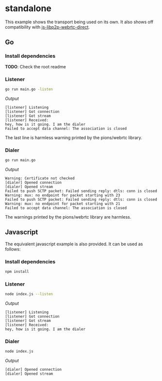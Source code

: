 standalone
===

This example shows the transport being used on its own. It also shows off compatibility with [js-libp2p-webrtc-direct](https://github.com/libp2p/js-libp2p-webrtc-direct).

## Go

### Install dependencies
**TODO**: Check the root readme

### Listener
```sh
go run main.go -listen
```
*Output*
```
[listener] Listening
[listener] Got connection
[listener] Got stream
[listener] Received:
hey, how is it going. I am the dialer
Failed to accept data channel: The association is closed
```
The last line is harmless warning printed by the pions/webrtc library.
### Dialer
```sh
go run main.go
```
*Output*
```
Warning: Certificate not checked
[dialer] Opened connection
[dialer] Opened stream
Failed to push SCTP packet: Failed sending reply: dtls: conn is closed
Warning: mux: no endpoint for packet starting with 23
Failed to push SCTP packet: Failed sending reply: dtls: conn is closed
Warning: mux: no endpoint for packet starting with 21
Failed to accept data channel: The association is closed
```
The warnings printed by the pions/webrtc library are harmless.

## Javascript
The equivalent javascript example is also provided. It can be used as follows:

### Install dependencies
```sh
npm install
```

### Listener
```sh
node index.js --listen
```
*Output*
```
[listener] Listening
[listener] Got connection
[listener] Got stream
[listener] Received:
hey, how is it going. I am the dialer
```
### Dialer
```sh
node index.js
```
*Output*
```
[dialer] Opened connection
[dialer] Opened stream
```